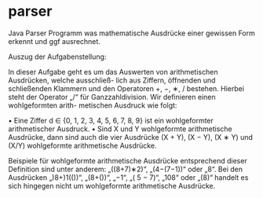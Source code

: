 # parser
Java Parser Programm was mathematische Ausdrücke einer gewissen Form erkennt und ggf ausrechnet.

Auszug der Aufgabenstellung:

In dieser Aufgabe geht es um das Auswerten von arithmetischen Ausdrücken, welche ausschließ-
lich aus Ziffern, öffnenden und schließenden Klammern und den Operatoren +, −, ∗, / bestehen.
Hierbei steht der Operator „/“ für Ganzzahldivision. Wir definieren einen wohlgeformten arith-
metischen Ausdruck wie folgt:


• Eine Ziffer d ∈ {0, 1, 2, 3, 4, 5, 6, 7, 8, 9} ist ein wohlgeformter arithmetischer Ausdruck.
• Sind X und Y wohlgeformte arithmetische Ausdrücke, dann sind auch die vier Ausdrücke (X + Y), (X − Y), (X ∗ Y) und (X/Y) wohlgeformte arithmetische Ausdrücke.


Beispiele für wohlgeformte arithmetische Ausdrücke entsprechend dieser Definition sind unter
anderem: „((8+7)∗2)“, „(4−(7−1))“ oder „8“. Bei den Ausdrücken „)8+)1(())“, „(8+())“, „−1“,
„( 5 − 7)“, „108“ oder „(8)“ handelt es sich hingegen nicht um wohlgeformte arithmetische
Ausdrücke.
